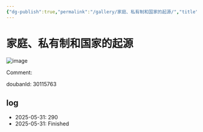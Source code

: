 ```yaml
---
{"dg-publish":true,"permalink":"/gallery/家庭、私有制和国家的起源/","title":"家庭、私有制和国家的起源","created":"2025-06-02T12:37:17.181+08:00"}
---
```



# 家庭、私有制和国家的起源

![image](https://hiraeth-picbed.oss-cn-beijing.aliyuncs.com/20250531154521.webp)

Comment: 



doubanId: 30115763

## log

- 2025-05-31: 290
- 2025-05-31: Finished
